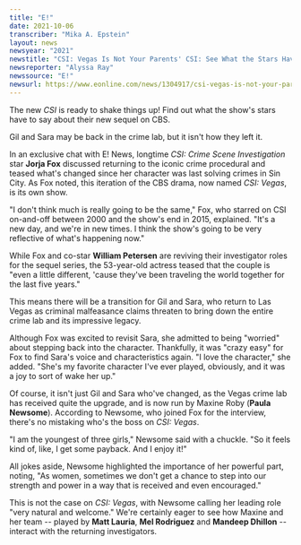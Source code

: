 ```yaml
---
title: "E!"
date: 2021-10-06
transcriber: "Mika A. Epstein"
layout: news
newsyear: "2021"
newstitle: "CSI: Vegas Is Not Your Parents' CSI: See What the Stars Have to Say About the Sequel Series"
newsreporter: "Alyssa Ray"
newssource: "E!"
newsurl: https://www.eonline.com/news/1304917/csi-vegas-is-not-your-parents-csi-see-what-the-stars-have-to-say-about-the-sequel-series
---
```


The new _CSI_ is ready to shake things up! Find out what the show's stars have to say about their new sequel on CBS.

Gil and Sara may be back in the crime lab, but it isn't how they left it.

In an exclusive chat with E! News, longtime _CSI: Crime Scene Investigation_ star **Jorja Fox** discussed returning to the iconic crime procedural and teased what's changed since her character was last solving crimes in Sin City. As Fox noted, this iteration of the CBS drama, now named _CSI: Vegas_, is its own show.

"I don't think much is really going to be the same," Fox, who starred on CSI on-and-off between 2000 and the show's end in 2015, explained. "It's a new day, and we're in new times. I think the show's going to be very reflective of what's happening now."

While Fox and co-star **William Petersen** are reviving their investigator roles for the sequel series, the 53-year-old actress teased that the couple is "even a little different, 'cause they've been traveling the world together for the last five years."

This means there will be a transition for Gil and Sara, who return to Las Vegas as criminal malfeasance claims threaten to bring down the entire crime lab and its impressive legacy.

Although Fox was excited to revisit Sara, she admitted to being "worried" about stepping back into the character. Thankfully, it was "crazy easy" for Fox to find Sara's voice and characteristics again. "I love the character," she added. "She's my favorite character I've ever played, obviously, and it was a joy to sort of wake her up."

Of course, it isn't just Gil and Sara who've changed, as the Vegas crime lab has received quite the upgrade, and is now run by Maxine Roby (**Paula Newsome**). According to Newsome, who joined Fox for the interview, there's no mistaking who's the boss on _CSI: Vegas_.

"I am the youngest of three girls," Newsome said with a chuckle. "So it feels kind of, like, I get some payback. And I enjoy it!"

All jokes aside, Newsome highlighted the importance of her powerful part, noting, "As women, sometimes we don't get a chance to step into our strength and power in a way that is received and even encouraged."

This is not the case on _CSI: Vegas_, with Newsome calling her leading role "very natural and welcome." We're certainly eager to see how Maxine and her team -- played by **Matt Lauria**, **Mel Rodriguez** and **Mandeep Dhillon** -- interact with the returning investigators.
